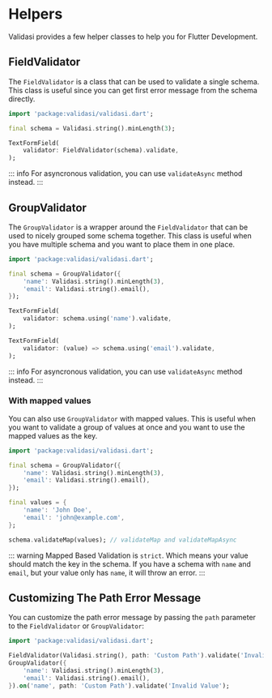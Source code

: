 # Helpers

Validasi provides a few helper classes to help you for Flutter Development.

## FieldValidator

The `FieldValidator` is a class that can be used to validate a single schema. This class is useful since you can
get first error message from the schema directly.

```dart
import 'package:validasi/validasi.dart';

final schema = Validasi.string().minLength(3);

TextFormField(
    validator: FieldValidator(schema).validate,
);
```

::: info
For asyncronous validation, you can use `validateAsync` method instead.
:::

## GroupValidator

The `GroupValidator` is a wrapper around the `FieldValidator` that can be used to nicely grouped some schema
together. This class is useful when you have multiple schema and you want to place them in one place.

```dart
import 'package:validasi/validasi.dart';

final schema = GroupValidator({
    'name': Validasi.string().minLength(3),
    'email': Validasi.string().email(),
});

TextFormField(
    validator: schema.using('name').validate,
);

TextFormField(
    validator: (value) => schema.using('email').validate,
);
```

::: info
For asyncronous validation, you can use `validateAsync` method instead.
:::

### With mapped values

You can also use `GroupValidator` with mapped values. This is useful when you want to validate a group of values
at once and you want to use the mapped values as the key.

```dart
import 'package:validasi/validasi.dart';

final schema = GroupValidator({
    'name': Validasi.string().minLength(3),
    'email': Validasi.string().email(),
});

final values = {
    'name': 'John Doe',
    'email': 'john@example.com',
};

schema.validateMap(values); // validateMap and validateMapAsync
```

::: warning
Mapped Based Validation is `strict`. Which means your value should match the key in the schema.
If you have a schema with `name` and `email`, but your value only has `name`, it will throw an error.
:::

## Customizing The Path Error Message

You can customize the path error message by passing the `path` parameter to the `FieldValidator` or `GroupValidator`:

```dart
import 'package:validasi/validasi.dart';

FieldValidator(Validasi.string(), path: 'Custom Path').validate('Invalid Value');
GroupValidator({
    'name': Validasi.string().minLength(3),
    'email': Validasi.string().email(),
}).on('name', path: 'Custom Path').validate('Invalid Value');
```